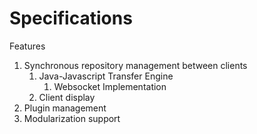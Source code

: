 # Specifications

Features

1) Synchronous repository management between clients
    1) Java-Javascript Transfer Engine
        1) Websocket Implementation 
    2) Client display
2) Plugin management
3) Modularization support